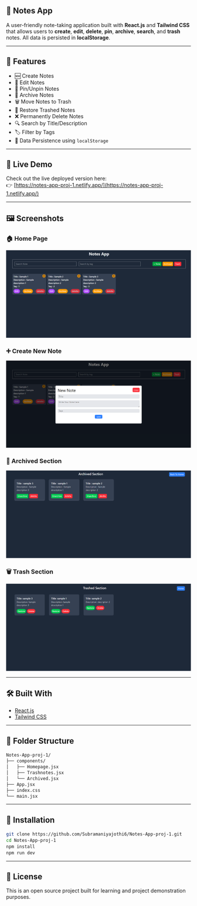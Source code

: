 ## 📝 Notes App

A user-friendly note-taking application built with **React.js** and **Tailwind CSS** that allows users to **create**, **edit**, **delete**, **pin**, **archive**, **search**, and **trash** notes. All data is persisted in **localStorage**.

---

## 🚀 Features

- 🆕 Create Notes
- 📝 Edit Notes
- 📌 Pin/Unpin Notes
- 📓️ Archive Notes
- 🗑️ Move Notes to Trash
- 🔁 Restore Trashed Notes
- ❌ Permanently Delete Notes
- 🔍 Search by Title/Description
- 🏷️ Filter by Tags
- 📀 Data Persistence using `localStorage`

---

## 🔗 Live Demo

Check out the live deployed version here:  
👉 [https://notes-app-proj-1.netlify.app/](https://notes-app-proj-1.netlify.app/)

---

## 🖼️ Screenshots

### 🏠 Home Page  
![Home Page](https://github.com/Subramaniyajothi6/Notes-App-proj-1/blob/main/HomePage.png)

### ➕ Create New Note  
![Create Note](https://github.com/Subramaniyajothi6/Notes-App-proj-1/blob/main/CreateNewnote.png)

### 📓️ Archived Section  
![Archived](https://github.com/Subramaniyajothi6/Notes-App-proj-1/blob/main/ArchivedSection.png)

### 🗑️ Trash Section  
![Trash](https://github.com/Subramaniyajothi6/Notes-App-proj-1/blob/main/TrashSection.png)

---

## 🛠️ Built With

- [React.js](https://reactjs.org/)
- [Tailwind CSS](https://tailwindcss.com/)

---

## 📁 Folder Structure

```
Notes-App-proj-1/
├── components/
│   ├── Homepage.jsx
│   ├── Trashnotes.jsx
│   └── Archived.jsx
├── App.jsx
├── index.css
└── main.jsx
```

---

## 📆 Installation

```bash
git clone https://github.com/Subramaniyajothi6/Notes-App-proj-1.git
cd Notes-App-proj-1
npm install
npm run dev
```

---

## 📄 License

This is an open source project built for learning and project demonstration purposes.
